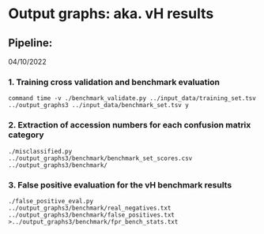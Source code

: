 # Output graphs: aka. vH results



## Pipeline:
04/10/2022

### 1. Training cross validation and benchmark evaluation
```
command time -v ./benchmark_validate.py ../input_data/training_set.tsv ../output_graphs3 ../input_data/benchmark_set.tsv y

```

### 2. Extraction of accession numbers for each confusion matrix category
```
./misclassified.py ../output_graphs3/benchmark/benchmark_set_scores.csv ../output_graphs3/benchmark/

```

### 3. False positive evaluation for the vH benchmark results
```
./false_positive_eval.py ../output_graphs3/benchmark/real_negatives.txt ../output_graphs3/benchmark/false_positives.txt >../output_graphs3/benchmark/fpr_bench_stats.txt
```

